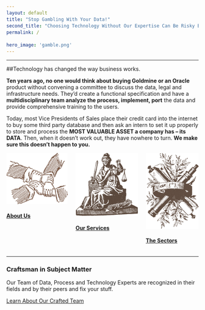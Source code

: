 ```yaml
---
layout: default
title: "Stop Gambling With Your Data!"
second_title: "Choosing Technology Without Our Expertise Can Be Risky Business."
permalink: /

hero_image: 'gamble.png'
---
```


---

##Technology has changed the way business works.

<strong>Ten years ago, no one would think about buying Goldmine or an Oracle</strong> product without convening a committee to discuss the data, legal and infrastructure needs. They’d create a functional specification and have a <strong>multidisciplinary team analyze the process, implement, port</strong> the data and provide comprehensive training to the users.

Today, most Vice Presidents of Sales place their credit card into the internet to buy some third party database and then ask an intern to set it up properly to store and process the <strong>MOST VALUABLE ASSET a company has – its DATA</strong>. Then, when it doesn’t work out, they have nowhere to turn. <strong>We make sure this doesn’t happen to you.</strong>

<div class="columns exact">
    <div class="third"><a href="{{site.baseurl}}/about" class=""><img src="img/thinktank_home.png"><h4>About Us</h4></a></div>
    <div class="third"><a href="{{site.baseurl}}/consult" class=""><img src="img/services_home.png"><h4>Our Services</h4></a></div>
    <div class="third"><a href="{{site.baseurl}}/sectors" class=""><img src="img/sectors_home.png"><h4>The Sectors</h4></a></div>
</div>

<hr />

### Craftsman in Subject Matter
Our Team of Data, Process and Technology Experts are recognized in their fields and by their peers and fix your stuff.


<a href="{{site.baseurl}}/about" class="btn btn-primary">Learn About Our Crafted Team</a>

